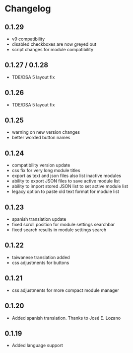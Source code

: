 # Changelog

## 0.1.29
- v9 compatibility
- disabled checkboxes are now greyed out
- script changes for module compatibility

## 0.1.27 / 0.1.28
- TDE/DSA 5 layout fix

## 0.1.26
- TDE/DSA 5 layout fix

## 0.1.25
- warning on new version changes
- better worded button names

## 0.1.24

- compatibility version update
- css fix for very long module titles
- export as text and json files also list inactive modules
- ability to export JSON files to save active module list
- ability to import stored JSON list to set active module list
- legacy option to paste old text format for module list

## 0.1.23

- spanish translation update
- fixed scroll position for module settings searchbar
- fixed search results in module settings search

## 0.1.22

- taiwanese translation added
- css adjustments for buttons

## 0.1.21

- css adjustments for more compact module manager

## 0.1.20

- Added spanish translation. Thanks to José E. Lozano

## 0.1.19

- Added language support
